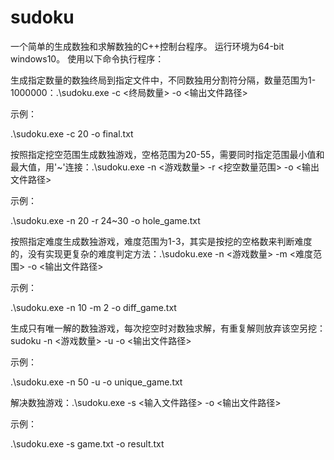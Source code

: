 # sudoku
一个简单的生成数独和求解数独的C++控制台程序。
运行环境为64-bit windows10。
使用以下命令执行程序：

生成指定数量的数独终局到指定文件中，不同数独用分割符分隔，数量范围为1-1000000：.\sudoku.exe -c <终局数量> -o <输出文件路径> 

示例：

.\sudoku.exe -c 20 -o final.txt


按照指定挖空范围生成数独游戏，空格范围为20-55，需要同时指定范围最小值和最大值，用'\~'连接：.\sudoku.exe -n <游戏数量> -r <挖空数量范围> -o <输出文件路径> 

示例：

.\sudoku.exe -n 20 -r 24~30 -o hole_game.txt


按照指定难度生成数独游戏，难度范围为1-3，其实是按挖的空格数来判断难度的，没有实现更复杂的难度判定方法：.\sudoku.exe -n <游戏数量> -m <难度范围> -o <输出文件路径> 

示例：

.\sudoku.exe -n 10 -m 2 -o diff_game.txt


生成只有唯一解的数独游戏，每次挖空时对数独求解，有重复解则放弃该空另挖：sudoku -n <游戏数量> -u -o <输出文件路径> 

示例：

.\sudoku.exe -n 50 -u  -o unique_game.txt


解决数独游戏：.\sudoku.exe -s <输入文件路径> -o <输出文件路径>

示例：

.\sudoku.exe -s game.txt -o result.txt


